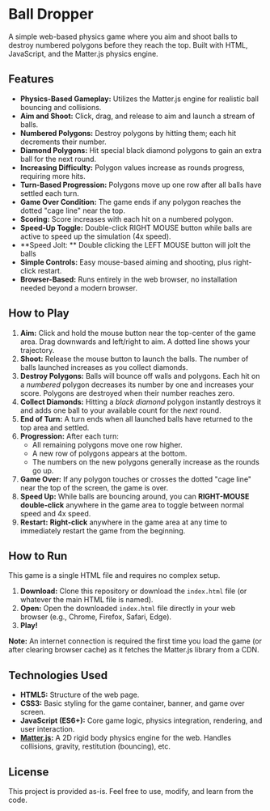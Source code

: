 # Ball Dropper

A simple web-based physics game where you aim and shoot balls to destroy numbered polygons before they reach the top. Built with HTML, JavaScript, and the Matter.js physics engine.

## Features

*   **Physics-Based Gameplay:** Utilizes the Matter.js engine for realistic ball bouncing and collisions.
*   **Aim and Shoot:** Click, drag, and release to aim and launch a stream of balls.
*   **Numbered Polygons:** Destroy polygons by hitting them; each hit decrements their number.
*   **Diamond Polygons:** Hit special black diamond polygons to gain an extra ball for the next round.
*   **Increasing Difficulty:** Polygon values increase as rounds progress, requiring more hits.
*   **Turn-Based Progression:** Polygons move up one row after all balls have settled each turn.
*   **Game Over Condition:** The game ends if any polygon reaches the dotted "cage line" near the top.
*   **Scoring:** Score increases with each hit on a numbered polygon.
*   **Speed-Up Toggle:** Double-click RIGHT MOUSE button while balls are active to speed up the simulation (4x speed).
*   **Speed Jolt: ** Double clicking the LEFT MOUSE button will jolt the balls 
*   **Simple Controls:** Easy mouse-based aiming and shooting, plus right-click restart.
*   **Browser-Based:** Runs entirely in the web browser, no installation needed beyond a modern browser.

## How to Play

1.  **Aim:** Click and hold the mouse button near the top-center of the game area. Drag downwards and left/right to aim. A dotted line shows your trajectory.
2.  **Shoot:** Release the mouse button to launch the balls. The number of balls launched increases as you collect diamonds.
3.  **Destroy Polygons:** Balls will bounce off walls and polygons. Each hit on a *numbered* polygon decreases its number by one and increases your score. Polygons are destroyed when their number reaches zero.
4.  **Collect Diamonds:** Hitting a *black diamond* polygon instantly destroys it and adds one ball to your available count for the *next* round.
5.  **End of Turn:** A turn ends when all launched balls have returned to the top area and settled.
6.  **Progression:** After each turn:
    *   All remaining polygons move one row higher.
    *   A new row of polygons appears at the bottom.
    *   The numbers on the new polygons generally increase as the rounds go up.
7.  **Game Over:** If any polygon touches or crosses the dotted "cage line" near the top of the screen, the game is over.
8.  **Speed Up:** While balls are bouncing around, you can **RIGHT-MOUSE double-click** anywhere in the game area to toggle between normal speed and 4x speed.
9.  **Restart:** **Right-click** anywhere in the game area at any time to immediately restart the game from the beginning.

## How to Run

This game is a single HTML file and requires no complex setup.

1.  **Download:** Clone this repository or download the `index.html` file (or whatever the main HTML file is named).
2.  **Open:** Open the downloaded `index.html` file directly in your web browser (e.g., Chrome, Firefox, Safari, Edge).
3.  **Play!**

**Note:** An internet connection is required the first time you load the game (or after clearing browser cache) as it fetches the Matter.js library from a CDN.

## Technologies Used

*   **HTML5:** Structure of the web page.
*   **CSS3:** Basic styling for the game container, banner, and game over screen.
*   **JavaScript (ES6+):** Core game logic, physics integration, rendering, and user interaction.
*   **[Matter.js](https://brm.io/matter-js/):** A 2D rigid body physics engine for the web. Handles collisions, gravity, restitution (bouncing), etc.

## License

This project is provided as-is. Feel free to use, modify, and learn from the code.

